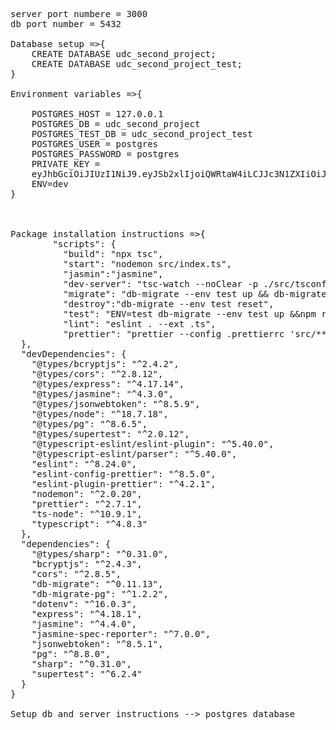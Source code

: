 <pre>
server port numbere = 3000
db port number = 5432

Database setup =>{
    CREATE DATABASE udc_second_project;
    CREATE DATABASE udc_second_project_test;
}

Environment variables =>{

    POSTGRES_HOST = 127.0.0.1
    POSTGRES_DB = udc_second_project
    POSTGRES_TEST_DB = udc_second_project_test
    POSTGRES_USER = postgres
    POSTGRES_PASSWORD = postgres
    PRIVATE_KEY = 
    eyJhbGciOiJIUzI1NiJ9.eyJSb2xlIjoiQWRtaW4iLCJJc3N1ZXIiOiJJc3N1ZXIiLCJVc2VybmFtZSI6IkphdmFJblVzZSIsImV4cCI6MTY2NTQ5OTk2NiwiaWF0IjoxNjY1NDk5OTY2fQ.29ULaWLQCw6q_WhmsYS9f7V4Z_toNJ-Y1KSHFZP9yVQ
    ENV=dev
}



Package installation instructions =>{
        "scripts": {
          "build": "npx tsc",
          "start": "nodemon src/index.ts",
          "jasmin":"jasmine",
          "dev-server": "tsc-watch --noClear -p ./src/tsconfig.json --onSuccess \"node ./dist/index.js\"",
          "migrate": "db-migrate --env test up && db-migrate up",
          "destroy":"db-migrate --env test reset",
          "test": "ENV=test db-migrate --env test up &&npm run build && ENV=test npm run jasmin&& npm run destroy",
          "lint": "eslint . --ext .ts",
          "prettier": "prettier --config .prettierrc 'src/**/*.ts' --write"
  },
  "devDependencies": {
    "@types/bcryptjs": "^2.4.2",
    "@types/cors": "^2.8.12",
    "@types/express": "^4.17.14",
    "@types/jasmine": "^4.3.0",
    "@types/jsonwebtoken": "^8.5.9",
    "@types/node": "^18.7.18",
    "@types/pg": "^8.6.5",
    "@types/supertest": "^2.0.12",
    "@typescript-eslint/eslint-plugin": "^5.40.0",
    "@typescript-eslint/parser": "^5.40.0",
    "eslint": "^8.24.0",
    "eslint-config-prettier": "^8.5.0",
    "eslint-plugin-prettier": "^4.2.1",
    "nodemon": "^2.0.20",
    "prettier": "^2.7.1",
    "ts-node": "^10.9.1",
    "typescript": "^4.8.3"
  },
  "dependencies": {
    "@types/sharp": "^0.31.0",
    "bcryptjs": "^2.4.3",
    "cors": "^2.8.5",
    "db-migrate": "^0.11.13",
    "db-migrate-pg": "^1.2.2",
    "dotenv": "^16.0.3",
    "express": "^4.18.1",
    "jasmine": "^4.4.0",
    "jasmine-spec-reporter": "^7.0.0",
    "jsonwebtoken": "^8.5.1",
    "pg": "^8.8.0",
    "sharp": "^0.31.0",
    "supertest": "^6.2.4"
  }
}

Setup db and server instructions --> postgres database

</pre>


